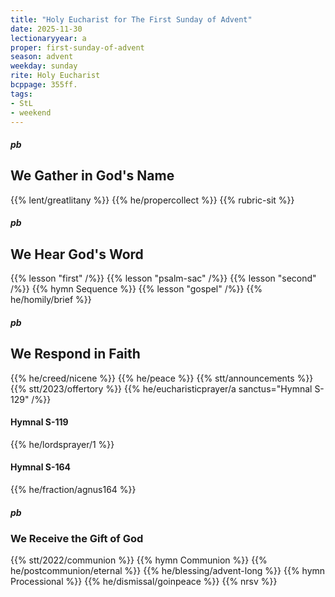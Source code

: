 ```yaml
---
title: "Holy Eucharist for The First Sunday of Advent"
date: 2025-11-30
lectionaryyear: a
proper: first-sunday-of-advent
season: advent
weekday: sunday
rite: Holy Eucharist
bcppage: 355ff.
tags:
- StL
- weekend
---
```

##### pb
## We Gather in God's Name
{{% lent/greatlitany %}}
{{% he/propercollect %}}
{{% rubric-sit %}}
##### pb
## We Hear God's Word
{{% lesson "first" /%}}
{{% lesson "psalm-sac" /%}}
{{% lesson "second" /%}}
{{% hymn Sequence %}}
{{% lesson "gospel" /%}}
{{% he/homily/brief %}}
##### pb
## We Respond in Faith
{{% he/creed/nicene %}}
{{% he/peace %}}
{{% stt/announcements %}}
{{% stt/2023/offertory %}}
{{% he/eucharisticprayer/a sanctus="Hymnal S-129" /%}}
#### Hymnal S-119
{{% he/lordsprayer/1 %}}
#### Hymnal S-164
{{% he/fraction/agnus164 %}}
##### pb
### We Receive the Gift of God
{{% stt/2022/communion %}}
{{% hymn Communion %}}
{{% he/postcommunion/eternal %}}
{{% he/blessing/advent-long %}}
{{% hymn Processional %}}
{{% he/dismissal/goinpeace %}}
{{% nrsv %}}

